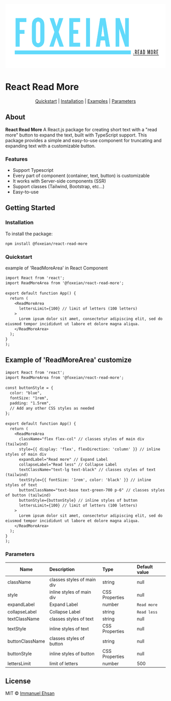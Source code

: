 <p align="center">
  <a href="https://github.com/foxeian/react-read-more">
    <picture>
  <img alt="Foxeian Logo" src=".github/images/foxeian-readme-logo.png" height=200>
</picture>
  </a>
</p>

# React Read More

<p align="center">
  <a href="#quickstart">Quickstart</a> |
  <a href="#installation">Installation</a> |
  <a href="#example-of-readmorearea-customize">Examples</a> |
  <a href="#parameters">Parameters</a>  
</p>

## About

**React Read More** A React.js package for creating short text with a "read more" button to expand the text, built with TypeScript support. This package provides a simple and easy-to-use component for truncating and expanding text with a customizable button.

### Features

-   Support Typescript
-   Every part of component (container, text, button) is customizable
-   It works with Server-side components (SSR)
-   Support classes (Tailwind, Bootstrap, etc...)
-   Easy-to-use

## Getting Started

### Installation

To install the package:

```bash
npm install @foxeian/react-read-more
```

### Quickstart

example of 'ReadMoreArea' in React Component

```tsx
import React from 'react';
import ReadMoreArea from '@foxeian/react-read-more';

export default function App() {
  return (
    <ReadMoreArea
      lettersLimit={100} // limit of letters (100 letters)
    >
      Lorem ipsum dolor sit amet, consectetur adipiscing elit, sed do eiusmod tempor incididunt ut labore et dolore magna aliqua.
    </ReadMoreArea>
  );
}
);
```

## Example of 'ReadMoreArea' customize

```tsx
import React from 'react';
import ReadMoreArea from '@foxeian/react-read-more';

const buttonStyle = {
  color: "blue",
  fontSize: "1rem",
  padding: "1.5rem",
  // Add any other CSS styles as needed
};

export default function App() {
  return (
    <ReadMoreArea
      className="flex flex-col" // classes styles of main div (tailwind)
      style={{ display: 'flex', flexDirection: 'column' }} // inline styles of main div
      expandLabel="Read more" // Expand Label
      collapseLabel="Read less" // Collapse Label
      textClassName="text-lg text-black" // classes styles of text (tailwind)
      textStyle={{ fontSize: '1rem', color: 'black' }} // inline styles of text
      buttonClassName="text-base text-green-700 p-6" // classes styles of button (tailwind)
      buttonStyle={buttonStyle} // inline styles of button
      lettersLimit={100} // limit of letters (100 letters)
    >
      Lorem ipsum dolor sit amet, consectetur adipiscing elit, sed do eiusmod tempor incididunt ut labore et dolore magna aliqua.
    </ReadMoreArea>
  );
}
);
```

### Parameters

| Name            | Description                                   | Type           | Default value |
| --------------- | :-------------------------------------------- | :--------------| :------------ |
| className       | classes styles of main div                    | string         | null          |
| style           | inline styles of main div                     | CSS Properties | null          |
| expandLabel     | Expand Label                                  | number         | `Read more`   |
| collapseLabel   | Collapse Label                                | string         | `Read less`   |
| textClassName   | classes styles of text                        | string         | null          |
| textStyle       | inline styles of text                         | CSS Properties | null          |
| buttonClassName | classes styles of button                      | string         | null          |
| buttonStyle     | inline styles of button                       | CSS Properties | null          |
| lettersLimit      | limit of letters                              | number         | 500           |

## License

MIT © [Immanuel Ehsan](https://github.com/foxeian)